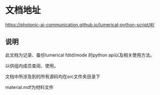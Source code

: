 # 文档地址

https://photonic-ai-communication.github.io/lumerical-python-script/#/


## 说明

此文档为记录、备份lumerical fdtd/mode 的python api以及相关使用方法。

以供组内成员查阅、使用。

文档中所涉及到的所有源码均在src文件夹目录下

material.mdf为材料文件
